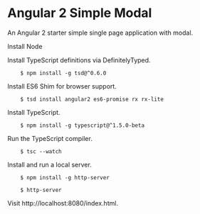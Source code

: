 # Angular 2 Simple Modal
An Angular 2 starter simple single page application with modal.

Install Node

Install TypeScript definitions via DefinitelyTyped.

```
	$ npm install -g tsd@^0.6.0
```

Install ES6 Shim for browser support.

```
	$ tsd install angular2 es6-promise rx rx-lite
```

Install TypeScript.

```
	$ npm install -g typescript@^1.5.0-beta

```

Run the TypeScript compiler.

```
	$ tsc --watch
```

Install and run a local server.

```
	$ npm install -g http-server
```
```
	$ http-server
```

Visit http://localhost:8080/index.html. 
